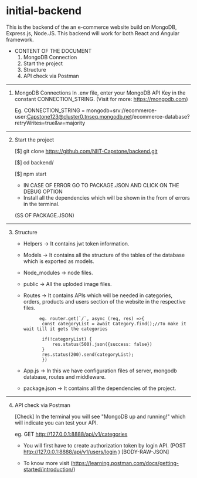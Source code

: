 # initial-backend
This is the backend of the an e-commerce website build on MongoDB, Express.js, Node.JS. This backend will work for both React and Angular framework.  


* CONTENT OF THE DOCUMENT 
   1. MongoDB Connection
   2. Start the project
   3. Structure 
   4. API check via Postman

--------------------------------------------------------------------------------------------------------------

1. MongoDB Connections
   In .env file, enter your MongoDB API Key in the constant CONNECTION_STRING. (Visit for more: https://mongodb.com)


   Eg. CONNECTION_STRING = mongodb+srv://ecommerce-user:Capstone123@cluster0.tnseq.mongodb.net/ecommerce-database?retryWrites=true&w=majority


--------------------------------------------------------------------------------------------------------------

2. Start the project

    [$] git clone https://github.com/NIIT-Capstone/backend.git

    [$] cd backend/

    [$] npm start 

    * IN CASE OF ERROR GO TO PACKAGE.JSON AND CLICK ON THE DEBUG OPTION
    * Install all the dependencies which will be shown in the from of errors in the terminal.

   (SS OF PACKAGE.JSON)

--------------------------------------------------------------------------------------------------------------

3. Structure

   * Helpers -> It contains jwt token information.
   * Models -> It contains all the structure of the tables of the database which is exported as models.
   * Node_modules -> node files. 
   * public -> All the uploded image files. 
   * Routes -> It contains APIs which will be needed in categories, orders, products and users section of 
               the website in the respective files. 

               eg. router.get(`/`, async (req, res) =>{
                const categoryList = await Category.find();//To make it wait till it gets the categories

                if(!categoryList) {
                    res.status(500).json({success: false})
                } 
                res.status(200).send(categoryList);
                })
    
   * App.js -> In this we have configuration files of server, mongodb database, routes and middleware.

   * package.json -> It contains all the dependencies of the project. 

--------------------------------------------------------------------------------------------------------------

4. API check via Postman

    [Check] In the terminal you will see "MongoDB up and running!" which will indicate you can test your API. 

    eg. GET http://127.0.0.1:8888/api/v1/categories
    
    * You will first have to create authorization token by login API. (POST http://127.0.0.1:8888/api/v1/users/login ) [BODY-RAW-JSON]

    * To know more visit (https://learning.postman.com/docs/getting-started/introduction/)



